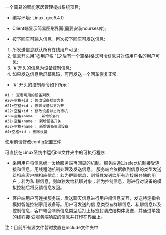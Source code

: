 一个简易的智能家居管理模拟系统项目;

- 编写环境: Linux, gcc9.4.0

- Client端显示简易图形界面(需要安装ncurses库);

- 按下回车可输入信息，再次按下回车可发送信息:

1. 所发送信息默认所有在线用户可见;
2. 信息开头用"@用户名 "(之后有一个空格)格式可令信息只对该用户名的用户可见;
3. '#'开头的信息为设备控制信息;
4. 如果发送信息后屏幕乱码，可再发送一个回车恢复正常.

- '#' 开头的控制命令如下所示：

```
#1 : 查看可用的设备列表
#20+空格+id : 修改设备状态为关
#21+空格+id : 修改设备状态为开
#22+空格+id : 修改设备状态为待机
#30+空格+name :  新增设备灯
#31+空格+name : 新增设备开关
#32+空格+name : 新增设备恒温设备
#4+空格+id : 删除设备
```

使用前请修改config配置文件

可直接在Linux系统中运行bin文件夹中的可执行程序


- 采用用户将信息统一发给服务端再回显的机制。服务端通过select机制接受连接和信息，用线程池机制处理及发送信息。
服务端会依据收到信息的类型发送给相应客户端相应信息：若为群聊信息，则将其发送给所有连接服务端的用户；若为私
聊信息，则单独发给私聊对象；若为控制信息，则进行对设备的模拟控制后将反馈信息发回。

- 客户端用户可连接服务端，发送聊天信息进行用户间信息交互，发送特定指令模拟智能控制家用设备等。用户可发送的信
息类型有群聊信息、私聊信息以及控制信息，客户端会判断信息类型后打上标签封装成结构体发送，并通过单独的线程接
受服务端响应的信息并打印在界面上。

注：目前所有源文件暂时放置在include文件夹中

